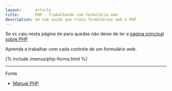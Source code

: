 ```yaml
---
layout:      article
title:       PHP - Trabalhando com formulário web
description: Um sub seção que trata formulários web e PHP
---
```


Se vc caiu nesta página de para quedas não deixe de ler a [página principal sobre PHP](/php/)

Aprenda a trabalhar com cada controle de um formulário web.

{% include /menus/php-forms.html %}

<hr/>
Fonte

- [Manual PHP](http://www.php.net/manual/pt_BR/ "link-externo")
